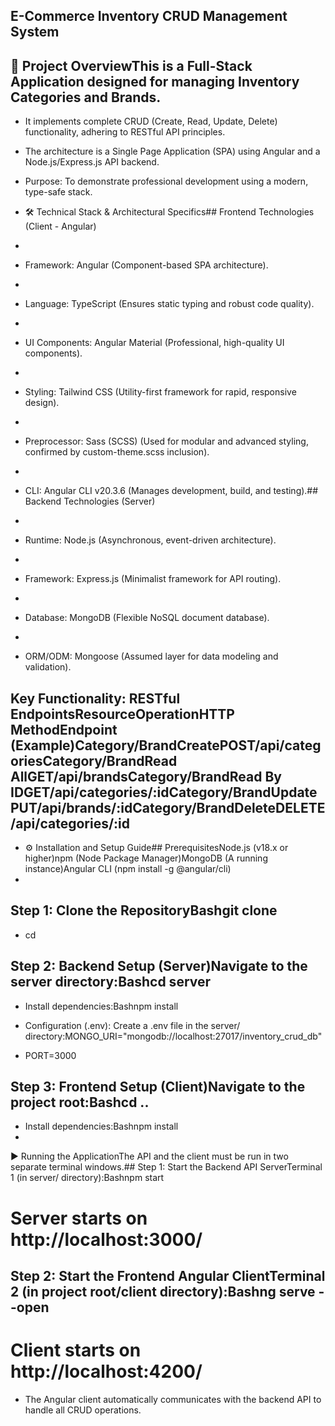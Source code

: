 
## E-Commerce Inventory CRUD Management System

## 🚀 Project OverviewThis is a Full-Stack Application designed for managing Inventory Categories and Brands.

 - It implements complete CRUD (Create, Read, Update, Delete) functionality, adhering to RESTful API principles.
 
 - The architecture is a Single Page Application (SPA) using Angular and a Node.js/Express.js API backend.
   
 - Purpose: To demonstrate professional development using a modern, type-safe stack.
 
 - 🛠️ Technical Stack & Architectural Specifics## Frontend Technologies (Client - Angular)
 - 
 - Framework: Angular (Component-based SPA architecture).
 - 
 - Language: TypeScript (Ensures static typing and robust code quality).
 - 
 - UI Components: Angular Material (Professional, high-quality UI components).
 - 
 - Styling: Tailwind CSS (Utility-first framework for rapid, responsive design).
 - 
 - Preprocessor: Sass (SCSS) (Used for modular and advanced styling, confirmed by custom-theme.scss inclusion).
 - 
 - CLI: Angular CLI v20.3.6 (Manages development, build, and testing).## Backend Technologies (Server)
 - 
 - Runtime: Node.js (Asynchronous, event-driven architecture).
 - 
 - Framework: Express.js (Minimalist framework for API routing).
 - 
 - Database: MongoDB (Flexible NoSQL document database).
 - 
 - ORM/ODM: Mongoose (Assumed layer for data modeling and validation).
 
 ## Key Functionality: RESTful EndpointsResourceOperationHTTP MethodEndpoint (Example)Category/BrandCreatePOST/api/categoriesCategory/BrandRead AllGET/api/brandsCategory/BrandRead By IDGET/api/categories/:idCategory/BrandUpdatePUT/api/brands/:idCategory/BrandDeleteDELETE/api/categories/:id
 
 - ⚙️ Installation and Setup Guide## PrerequisitesNode.js (v18.x or higher)npm (Node Package Manager)MongoDB (A running instance)Angular CLI (npm install -g @angular/cli)
 - 
## Step 1: Clone the RepositoryBashgit clone <your-repository-url>

- cd <your-repository-name>

## Step 2: Backend Setup (Server)Navigate to the server directory:Bashcd server 

- Install dependencies:Bashnpm install

- Configuration (.env): Create a .env file in the server/ directory:MONGO_URI="mongodb://localhost:27017/inventory_crud_db"

- PORT=3000

## Step 3: Frontend Setup (Client)Navigate to the project root:Bashcd ..

- Install dependencies:Bashnpm install
- 
▶️ Running the ApplicationThe API and the client must be run in two separate terminal windows.## Step 1: Start the Backend API ServerTerminal 1 (in server/ directory):Bashnpm start

# Server starts on http://localhost:3000/

## Step 2: Start the Frontend Angular ClientTerminal 2 (in project root/client directory):Bashng serve --open

# Client starts on http://localhost:4200/

- The Angular client automatically communicates with the backend API to handle all CRUD operations.

